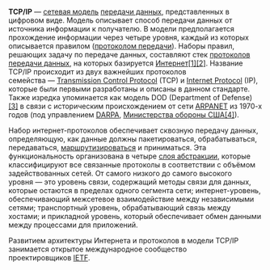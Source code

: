 **TCP/IP** — [сетевая модель](https://ru.wikipedia.org/wiki/%D0%A1%D0%B5%D1%82%D0%B5%D0%B2%D0%B0%D1%8F_%D0%BC%D0%BE%D0%B4%D0%B5%D0%BB%D1%8C "Сетевая модель") [передачи данных](https://ru.wikipedia.org/wiki/%D0%9F%D0%B5%D1%80%D0%B5%D0%B4%D0%B0%D1%87%D0%B0_%D0%B4%D0%B0%D0%BD%D0%BD%D1%8B%D1%85 "Передача данных"), представленных в цифровом виде. Модель описывает способ передачи данных от источника информации к получателю. В модели предполагается прохождение информации через четыре уровня, каждый из которых описывается правилом ([протоколом передачи](https://ru.wikipedia.org/wiki/%D0%9F%D1%80%D0%BE%D1%82%D0%BE%D0%BA%D0%BE%D0%BB_%D0%BF%D0%B5%D1%80%D0%B5%D0%B4%D0%B0%D1%87%D0%B8_%D0%B4%D0%B0%D0%BD%D0%BD%D1%8B%D1%85 "Протокол передачи данных")). Наборы правил, решающих задачу по передаче данных, составляют стек [протоколов передачи данных](https://ru.wikipedia.org/wiki/%D0%9F%D1%80%D0%BE%D1%82%D0%BE%D0%BA%D0%BE%D0%BB%D1%8B_%D0%BF%D0%B5%D1%80%D0%B5%D0%B4%D0%B0%D1%87%D0%B8_%D0%B4%D0%B0%D0%BD%D0%BD%D1%8B%D1%85 "Протоколы передачи данных"), на которых базируется [Интернет](https://ru.wikipedia.org/wiki/%D0%98%D0%BD%D1%82%D0%B5%D1%80%D0%BD%D0%B5%D1%82 "Интернет")[[1]](https://ru.wikipedia.org/wiki/TCP/IP#cite_note-oslogic-1)[[2]](https://ru.wikipedia.org/wiki/TCP/IP#cite_note-ciscolearning-2). Название TCP/IP происходит из двух важнейших протоколов семейства — [Transmission Control Protocol](https://ru.wikipedia.org/wiki/Transmission_Control_Protocol "Transmission Control Protocol") (TCP) и [Internet Protocol](https://ru.wikipedia.org/wiki/Internet_Protocol "Internet Protocol") (IP), которые были первыми разработаны и описаны в данном стандарте. Также изредка упоминается как модель DOD (Department of Defense)[[3]](https://ru.wikipedia.org/wiki/TCP/IP#cite_note-3) в связи с историческим происхождением от сети [ARPANET](https://ru.wikipedia.org/wiki/ARPANET "ARPANET") из 1970-х годов (под управлением [DARPA](https://ru.wikipedia.org/wiki/DARPA "DARPA"), [Министерства обороны США](https://ru.wikipedia.org/wiki/%D0%9C%D0%B8%D0%BD%D0%B8%D1%81%D1%82%D0%B5%D1%80%D1%81%D1%82%D0%B2%D0%BE_%D0%BE%D0%B1%D0%BE%D1%80%D0%BE%D0%BD%D1%8B_%D0%A1%D0%A8%D0%90 "Министерство обороны США")[[4]](https://ru.wikipedia.org/wiki/TCP/IP#cite_note-:0-4)).

Набор интернет-протоколов обеспечивает сквозную передачу данных, определяющую, как данные должны пакетироваться, обрабатываться, передаваться, [маршрутизироваться](https://ru.wikipedia.org/wiki/%D0%9C%D0%B0%D1%80%D1%88%D1%80%D1%83%D1%82%D0%B8%D0%B7%D0%B0%D1%86%D0%B8%D1%8F "Маршрутизация") и приниматься. Эта функциональность организована в четыре [слоя абстракции](https://ru.wikipedia.org/wiki/%D0%A3%D1%80%D0%BE%D0%B2%D0%B5%D0%BD%D1%8C_%D0%B0%D0%B1%D1%81%D1%82%D1%80%D0%B0%D0%BA%D1%86%D0%B8%D0%B8_(%D0%BF%D1%80%D0%BE%D0%B3%D1%80%D0%B0%D0%BC%D0%BC%D0%B8%D1%80%D0%BE%D0%B2%D0%B0%D0%BD%D0%B8%D0%B5) "Уровень абстракции (программирование)"), которые классифицируют все связанные протоколы в соответствии с объёмом задействованных сетей. От самого низкого до самого высокого уровня — это уровень связи, содержащий методы связи для данных, которые остаются в пределах одного сегмента сети; интернет-уровень, обеспечивающий межсетевое взаимодействие между независимыми сетями; транспортный уровень, обрабатывающий связь между хостами; и прикладной уровень, который обеспечивает обмен данными между процессами для приложений.

Развитием архитектуры Интернета и протоколов в модели TCP/IP занимается открытое международное сообщество проектировщиков [IETF](https://ru.wikipedia.org/wiki/IETF "IETF").